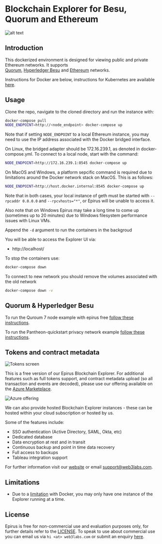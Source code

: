 # Blockchain Explorer for Besu, Quorum and Ethereum

![alt text](https://raw.githubusercontent.com/blk-io/epirus-free/master/images/Contracts.png "Epirus Free")

## Introduction

This dockerized environment is designed for viewing public and private Ethereum networks. It supports  
[Quorum](https://github.com/ConsenSys/quorum), [Hyperledger Besu](https://besu.hyperledger.org/en/stable/) and [Ethereum](https://github.com/ethereum/go-ethereum) networks.

Instructions for Docker are below, instructions for Kubernetes are available [here](./k8s/README.md).

## Usage

Clone the repo, navigate to the cloned directory and run the instance with:

```bash
docker-compose pull
NODE_ENDPOINT=http://<node_endpoint> docker-compose up
```

Note that if setting `NODE_ENDPOINT` to a local Ethereum instance, you may need to use the IP address associated with the Docker bridged interface. 

On Linux, the bridged adapter should be 172.16.239.1, as denoted in docker-compose.yml. To connect to a local node, start with the command:

```bash
NODE_ENDPOINT=http://172.16.239.1:8545 docker-compose up
```

On MacOS and Windows, a platform sepcific command is required due to limitations around the Docker network stack on MacOS. This is as follows: 

```bash
NODE_ENDPOINT=http://host.docker.internal:8545 docker-compose up
```

Note that in both cases, your local instance of geth must be started with `--rpcaddr 0.0.0.0` and `--rpcvhosts="*"`, or Epirus will be unable to access it.

Also note that on Windows Epirus may take a long time to come up (sometimes up to 20 minutes) due to Windows filesystem performance issues with Linux VMs.

Append the `-d` argument to run the containers in the backgroud

You will be able to access the Explorer UI via:

* http://localhost/

To stop the containers use:

```bash
docker-compose down
```

To connect to new network you should remove the volumes associated with the old network

```bash
docker-compose down -v
```

## Quorum & Hyperledger Besu 

To run the Quroum 7 node example with epirus free [follow these instructions](examples/Quorum_Example.md). 


To run the Pantheon-quickstart privacy network example [follow these instructions](examples/Pantheon_Privacy_Example.md).


## Tokens and contract metadata

![Tokens screen](https://raw.githubusercontent.com/blk-io/epirus-free/master/images/Tokens.png)

This is a free version of our Epirus Blockchain Explorer. For additional features such as full tokens support, 
and contract metadata upload (so all transaction and events are decoded), please use our offering available on the 
[Azure Marketplace](https://web3labs.com/azure-offer).

![Azure offering](https://raw.githubusercontent.com/blk-io/epirus-free/master/images/Azure-offer.png)

We can also provide hosted Blockchain Explorer instances - these can be hosted within your cloud subscription or hosted by us.

Some of the features include:

- SSO authentication (Active Directory, SAML, Okta, etc)
- Dedicated database
- Data encryption at rest and in transit
- Continuous backup and point in time data recovery
- Full access to backups
- Tableau integration support 

For further information visit our [website](https://www.web3labs.com) or email <support@web3labs.com>.

## Limitations

 - Due to a [limitation](https://github.com/moby/moby/issues/1143) with Docker, you may only have one instance of the Explorer running at a time.

## License

Epirus is free for non-commercial use and evaluation purposes only, for further details refer to the [LICENSE](LICENSE). To speak to use about commercial use you can email us via `hi <at> web3labs.com` or submit an enquiry [here](https://pages.web3labs.com/epirus-enterprise).
